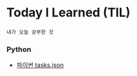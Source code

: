 # Today I Learned (TIL)
    내가 오늘 공부한 것

### Python
* [파이썬 tasks.json](https://github.com/JoSooAh/TIL/blob/master/Python/tasks.md)